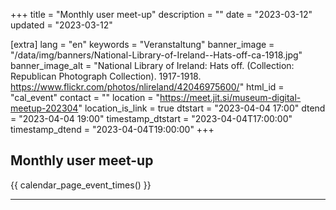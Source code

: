 +++
title = "Monthly user meet-up"
description = ""
date = "2023-03-12"
updated = "2023-03-12"

[extra]
lang = "en"
keywords = "Veranstaltung"
banner_image = "/data/img/banners/National-Library-of-Ireland--Hats-off-ca-1918.jpg"
banner_image_alt = "National Library of Ireland:  Hats off. (Collection: Republican Photograph Collection). 1917-1918. https://www.flickr.com/photos/nlireland/42046975600/"
html_id = "cal_event"
contact = ""
location = "https://meet.jit.si/museum-digital-meetup-202304"
location_is_link = true
dtstart = "2023-04-04 17:00"
dtend = "2023-04-04 19:00"
timestamp_dtstart = "2023-04-04T17:00:00"
timestamp_dtend = "2023-04-04T19:00:00"
+++

## Monthly user meet-up

{{ calendar_page_event_times() }}



----
